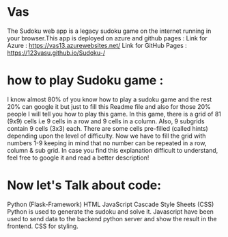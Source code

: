 # Vas
The Sudoku web app is a legacy sudoku game on the internet running in your browser.This app is deployed on azure and github pages : 
Link for Azure :
https://vas13.azurewebsites.net/
Link for GitHub Pages : 
https://123vasu.github.io/Sudoku-/

# how to play Sudoku game : 
I know almost 80% of you know how to play a sudoku game and the rest 20% can google it but just to fill this Readme file and also for those 20% people I will tell you how to play this game. In this game, there is a grid of 81 (9x9) cells i.e 9 cells in a row and 9 cells in a column. Also, 9 subgrids contain 9 cells (3x3) each. There are some cells pre-filled (called hints) depending upon the level of difficulty. Now we have to fill the grid with numbers 1-9 keeping in mind that no number can be repeated in a row, column & sub grid. In case you find this explanation difficult to understand, feel free to google it and read a better description!

# Now let's Talk about code: 
Python (Flask-Framework)
HTML
JavaScript 
Cascade Style Sheets (CSS)
Python is used to generate the sudoku and solve it.
Javascript have been used to send data to the backend python server and show the result in the frontend.
CSS for styling.
